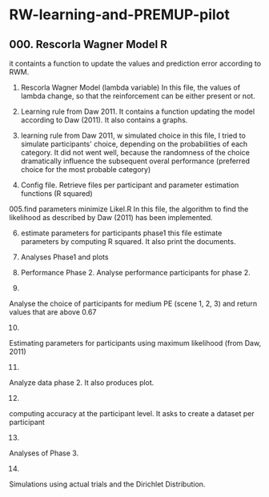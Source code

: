 # RW-learning-and-PREMUP-pilot
## 000. Rescorla Wagner Model R
it containts a function to update the values and prediction error according to RWM. 

001. Rescorla Wagner Model (lambda variable)
In this file, the values of lambda change, so that the reinforcement can be either present or not.

002. Learning rule from Daw 2011. 
It contains a function updating the model according to Daw (2011). It also contains a graphs. 

003. learning rule from Daw 2011, w simulated choice
in this file, I tried to simulate participants' choice, depending on the probabilities of each category. It did not went well, 
because the randomness of the choice dramatically influence the subsequent overal performance (preferred choice for the most probable category)

004. Config file.
Retrieve files per participant and parameter estimation functions (R squared)

005.find parameters minimize Likel.R
In this file, the algorithm to find the likelihood as described by Daw (2011) has been implemented. 

006. estimate parameters for participants phase1
this file estimate parameters by computing R squared. It also print the documents.

007. Analyses Phase1 and plots

008. Performance Phase 2.
Analyse performance participants for phase 2. 

009.
Analyse the choice of participants for medium PE (scene 1, 2, 3) and return values that are above 0.67

010. 
Estimating parameters for participants using maximum likelihood (from Daw, 2011)

011. 
Analyze data phase 2. It also produces plot. 

012. 
computing accuracy at the participant level. It asks to create a dataset per participant

013. 
Analyses of Phase 3. 

014. 
Simulations using actual trials and the Dirichlet Distribution. 

